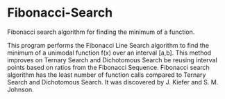 # Fibonacci-Search
Fibonacci search algorithm for finding the minimum of a function.

This program performs the Fibonacci Line Search algorithm to find the minimum of a unimodal function f(x) over an interval [a,b].
This method improves on Ternary Search and Dichotomous Search be reusing interval points based on ratios from the Fibonacci Sequence.
Fibonacci search algorithm has the least number of function calls compared to Ternary Search and Dichotomous Search.
It was discovered by J. Kiefer and S. M. Johnson.
